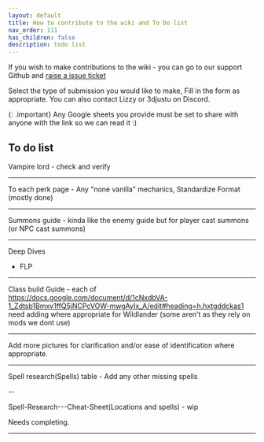 ```yaml
---
layout: default
title: How to contribute to the wiki and To Do list
nav_order: 111
has_children: false
description: todo list
---
```



If you wish to make contributions to the wiki - you can go to our support Github and [raise a issue ticket](https://github.com/Wildlander-mod/Support/issues/new/choose)

Select the type of submission you would like to make, Fill in the form as appropriate. You can also contact Lizzy or 3djustu on Discord.

{: .important}
Any Google sheets you provide must be set to share with anyone with the link so we can read it :)

## To do list

Vampire lord - check and verify

---

To each perk page - Any "none vanilla" mechanics, Standardize Format (mostly done)

---

Summons guide - kinda like the enemy guide but for player cast summons (or NPC cast summons)


---

Deep Dives
* FLP 

---

Class build Guide - each of https://docs.google.com/document/d/1cNxdbVA-1_Zdtsb1Bmxv1ffQ5jNCPcVOW-mwgAyIx_A/edit#heading=h.hxtgddckas1 need adding where appropriate for Wildlander (some aren't as they rely on mods we dont use)

---

Add more pictures for clarification and/or ease of identification where appropriate.

---
Spell research(Spells) table -  Add any other missing spells

--

Spell-Research---Cheat-Sheet(Locations and spells) - wip

Needs completing.

---


